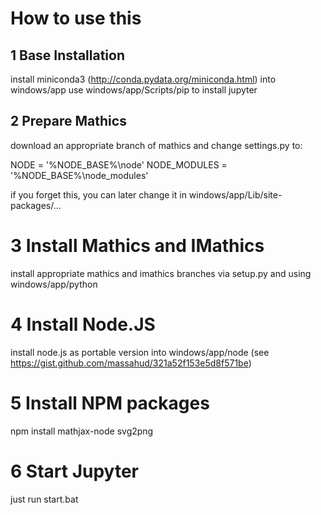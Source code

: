 # How to use this

## 1 Base Installation

install miniconda3 (http://conda.pydata.org/miniconda.html) into windows/app
use windows/app/Scripts/pip to install jupyter

## 2 Prepare Mathics

download an appropriate branch of mathics and change settings.py to:

NODE = '%NODE_BASE%\\node'
NODE_MODULES = '%NODE_BASE%\\node_modules'

if you forget this, you can later change it in windows/app/Lib/site-packages/...

# 3 Install Mathics and IMathics

install appropriate mathics and imathics branches via setup.py and using windows/app/python

# 4 Install Node.JS

install node.js as portable version into windows/app/node (see https://gist.github.com/massahud/321a52f153e5d8f571be)

# 5 Install NPM packages

npm install mathjax-node svg2png

# 6 Start Jupyter

just run start.bat


